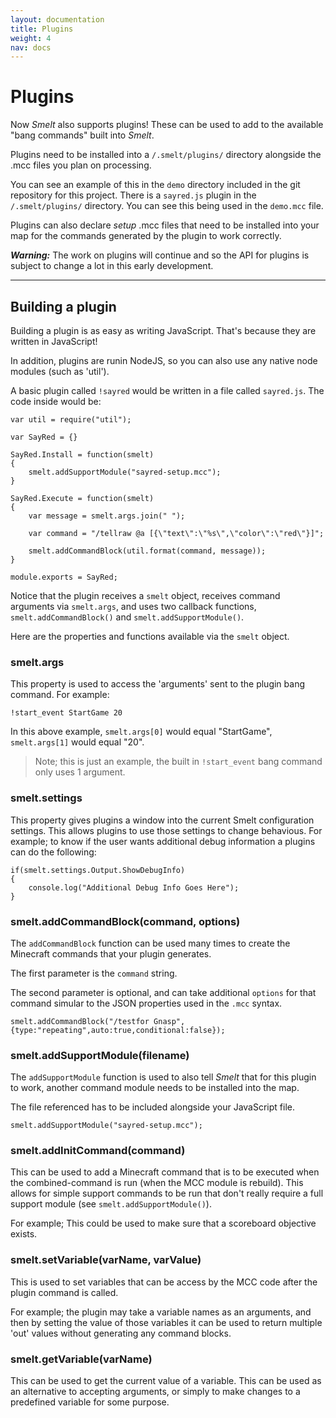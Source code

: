```yaml
---
layout: documentation
title: Plugins
weight: 4
nav: docs
---
```


Plugins
=======

Now *Smelt* also supports plugins! These can be used to add to the 
available "bang commands" built into *Smelt*.

Plugins need to be installed into a `/.smelt/plugins/` directory alongside the .mcc files you plan on 
processing. 

You can see an example of this in the `demo` directory included in the git repository 
for this project. There is a `sayred.js` plugin in the `/.smelt/plugins/` directory. 
You can see this being used in the `demo.mcc` file.

Plugins can also declare *setup* .mcc files that need to be installed into your map for the 
commands generated by the plugin to work correctly. 

***Warning:*** The work on plugins will continue and so the API for plugins is subject to 
change a lot in this early development.

----


Building a plugin
-----------------

Building a plugin is as easy as writing JavaScript. That's because they are written in JavaScript!

In addition, plugins are runin NodeJS, so you can also use any native node modules (such as 'util').

A basic plugin called `!sayred` would be written in a file called `sayred.js`. The code inside would be:


    var util = require("util");

    var SayRed = {}

    SayRed.Install = function(smelt)
    {
        smelt.addSupportModule("sayred-setup.mcc");
    }

    SayRed.Execute = function(smelt)
    {
        var message = smelt.args.join(" ");
        
        var command = "/tellraw @a [{\"text\":\"%s\",\"color\":\"red\"}]";
        
        smelt.addCommandBlock(util.format(command, message));
    }

    module.exports = SayRed;

Notice that the plugin receives a `smelt` object, receives command arguments via `smelt.args`, 
and uses two callback functions, `smelt.addCommandBlock()` and `smelt.addSupportModule()`.

Here are the properties and functions available via the `smelt` object.

### smelt.args

This property is used to access the 'arguments' sent to the plugin bang command. For example:

    !start_event StartGame 20

In this above example, `smelt.args[0]` would equal "StartGame", `smelt.args[1]` would equal "20".

> Note; this is just an example, the built in `!start_event` bang command only uses 1 argument.

### smelt.settings

This property gives plugins a window into the current Smelt configuration settings. This allows plugins to use
those settings to change behavious. For example; to know if the user wants additional debug information a plugins can 
do the following:

    if(smelt.settings.Output.ShowDebugInfo)
    {
        console.log("Additional Debug Info Goes Here");
    }

### smelt.addCommandBlock(command, options)

The `addCommandBlock` function can be used many times to create the Minecraft 
commands that your plugin generates. 

The first parameter is the `command` string. 

The second parameter is optional, and can take additional `options` for 
that command simular to the JSON properties used in the `.mcc` syntax.


    smelt.addCommandBlock("/testfor Gnasp", {type:"repeating",auto:true,conditional:false});


### smelt.addSupportModule(filename)

The `addSupportModule` function is used to also tell *Smelt* that for this plugin to work, 
another command module needs to be installed into the map. 

The file referenced has to be included alongside your JavaScript file.

    smelt.addSupportModule("sayred-setup.mcc");

### smelt.addInitCommand(command)

This can be used to add a Minecraft command that is to be executed when the combined-command is run 
(when the MCC module is rebuild). This allows for simple support commands to be run that don't really require
a full support module (see `smelt.addSupportModule()`).

For example; This could be used to make sure that a scoreboard objective exists.

### smelt.setVariable(varName, varValue)

This is used to set variables that can be access by the MCC code after the plugin command is called. 

For example; the plugin may take a variable names as an arguments, and then by setting the value of those variables
it can be used to return multiple 'out' values without generating any command blocks.

### smelt.getVariable(varName)

This can be used to get the current value of a variable. This can be used as an alternative to accepting arguments, 
or simply to make changes to a predefined variable for some purpose.

